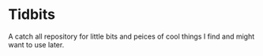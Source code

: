 # Tidbits
A catch all repository for little bits and peices of cool things I find and might want to use later.
